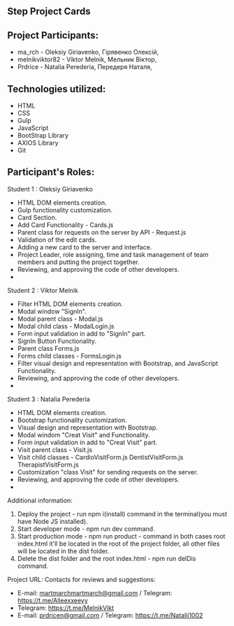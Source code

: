 Step Project Cards
-
Project Participants:
-
- ma_rch - Oleksiy Giriavenko, Гірявенко Олексій,
- melnikviktor82 - Viktor Melnik, Мельник Віктор,
- Prdrice - Natalia Perederia, Передеря Наталя, 

Technologies utilized:
-
- HTML 
- CSS 
- Gulp
- JavaScript 
- BootStrap Library
- AXIOS Library
- Git

Participant's Roles:
- 
Student 1 : Oleksiy Giriavenko
- HTML DOM elements creation.
- Gulp functionality customization.
- Card Section.
- Add Card Functionality - Cards.js
- Parent class for requests on the server by API - Request.js
- Validation of the edit cards.
- Adding a new card to the server and interface.
- Project Leader, role assigning, time and task management of team members and putting the project together.
- Reviewing, and approving the code of other developers.
- 

Student 2 : Viktor Melnik
- Filter HTML DOM elements creation.
- Modal window "SignIn".
- Modal parent class - Modal.js
- Modal child class - ModalLogin.js
- Form input validation in add to "SignIn" part.
- SignIn Button Functionality.
- Parent class Forms.js  
- Forms child classes - FormsLogin.js
- Filter visual design and representation with Bootstrap, and JavaScript Functionality.
- Reviewing, and approving the code of other developers.
-

Student 3 : Natalia Perederia
- HTML DOM elements creation.
- Bootstrap functionality customization.
- Visual design and representation with Bootstrap.
- Modal windom "Creat Visit" and Functionality.
- Form input validation in add to "Creat Visit" part.
- Visit parent class - Visit.js
- Visit child classes - CardioVisitForm.js DentistVisitForm.js TherapistVisitForm.js
- Customization "class Visit" for sending requests on the server.
- Reviewing, and approving the code of other developers.
-

Additional information:
1. Deploy the project - run npm i(install) command in the terminal(you must have Node JS installed).
2. Start developer mode - npm run dev command.
3. Start production mode - npm run product - command in both cases root index.html it'll be located in the root of the project folder, all other files will be located in the dist folder.
4. Delete the dist folder and the root index.html - npm run delDis command.

Project URL: 
Contacts for reviews and suggestions:
- E-mail: martmarchmartmarch@gmail.com / Telegram: https://t.me/Alleexxeeyy
- Telegram: https://t.me/MelnikVikt
- E-mail: prdricen@gmail.com / Telegram: https://t.me/Natalii1002



